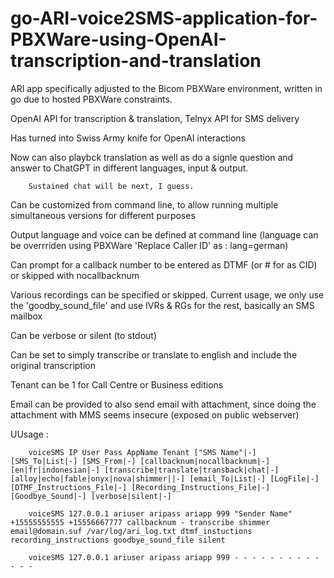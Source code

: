 # go-ARI-voice2SMS-application-for-PBXWare-using-OpenAI-transcription-and-translation

ARI app specifically adjusted to the Bicom PBXWare environment, written in go due to hosted PBXWare constraints.

OpenAI API for transcription & translation, Telnyx API for SMS delivery

Has turned into Swiss Army knife for OpenAI interactions

Now can also playbck translation as well as do a signle question and answer to ChatGPT in different languages, input & output.

        Sustained chat will be next, I guess.

Can be customized from command line, to allow running multiple simultaneous versions for different purposes

Output language and voice can be defined at command line (language can be overrriden using PBXWare 'Replace Caller ID' as : lang=german)

Can prompt for a callback number to be entered as DTMF (or # for as CID) or skipped with nocallbacknum

Various recordings can be specified or skipped.
        Current usage, we only use the 'goodby_sound_file' and use IVRs & RGs for the rest, basically an SMS mailbox

Can be verbose or silent (to stdout)

Can be set to simply transcribe or translate to english and include the original transcription

Tenant can be 1 for Call Centre or Business editions

Email can be provided to also send email with attachment, since doing the attachment with MMS seems insecure (exposed on public webserver)

UUsage :

        voiceSMS IP User Pass AppName Tenant ["SMS Name"|-] [SMS_To|List|-] [SMS_From|-] [callbacknum|nocallbacknum|-] [en|fr|indonesian|-] [transcribe|translate|transback|chat|-] [alloy|echo|fable|onyx|nova|shimmer||-] [email_To|List|-] [LogFile|-] [DTMF_Instructions_File|-] [Recording_Instructions_File|-] [Goodbye_Sound|-] [verbose|silent|-]

        voiceSMS 127.0.0.1 ariuser aripass ariapp 999 "Sender Name" +15555555555 +15556667777 callbacknum - transcribe shimmer email@domain.suf /var/log/ari_log.txt dtmf_instuctions recording_instructions goodbye_sound_file silent

        voiceSMS 127.0.0.1 ariuser aripass ariapp 999 - - - - - - - - - - - - -

